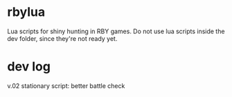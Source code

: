 # rbylua
Lua scripts for shiny hunting in RBY games.
Do not use lua scripts inside the dev folder, since they're not ready yet.
# dev log
v.02 stationary script: better battle check 
